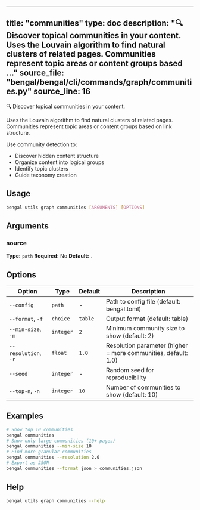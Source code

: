 
---
title: "communities"
type: doc
description: "🔍 Discover topical communities in your content.  Uses the Louvain algorithm to find natural clusters of related pages. Communities represent topic areas or content groups based ..."
source_file: "bengal/bengal/cli/commands/graph/communities.py"
source_line: 16
---

🔍 Discover topical communities in your content.

Uses the Louvain algorithm to find natural clusters of related pages.
Communities represent topic areas or content groups based on link structure.

Use community detection to:
- Discover hidden content structure
- Organize content into logical groups
- Identify topic clusters
- Guide taxonomy creation


## Usage

```bash
bengal utils graph communities [ARGUMENTS] [OPTIONS]
```

## Arguments

### source

**Type:** `path`
**Required:** No
**Default:** `.`


## Options

| Option | Type | Default | Description |
|--------|------|---------|-------------|
| `--config` |`path` |- |Path to config file (default: bengal.toml) |
| `--format`, `-f` |`choice` |`table` |Output format (default: table) |
| `--min-size`, `-m` |`integer` |`2` |Minimum community size to show (default: 2) |
| `--resolution`, `-r` |`float` |`1.0` |Resolution parameter (higher = more communities, default: 1.0) |
| `--seed` |`integer` |- |Random seed for reproducibility |
| `--top-n`, `-n` |`integer` |`10` |Number of communities to show (default: 10) |


## Examples

```bash
# Show top 10 communities
bengal communities
# Show only large communities (10+ pages)
bengal communities --min-size 10
# Find more granular communities
bengal communities --resolution 2.0
# Export as JSON
bengal communities --format json > communities.json
```



## Help

```bash
bengal utils graph communities --help
```
